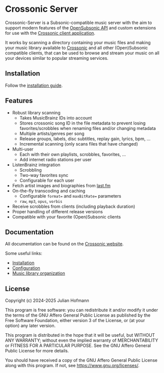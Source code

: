 # Crossonic Server

Crossonic-Server is a Subsonic-compatible music server with the aim to support modern features of the [OpenSubsonic API](https://opensubsonic.netlify.app/) and custom extensions
for use with the [Crossonic client application](https://crossonic.org/app).

It works by scanning a directory containing your music files and making your music library available to [Crossonic](https://crossonic.org/app)
and all other (Open)Subsonic compatible clients, that can be used to browse
and stream your music on all your devices similar to popular streaming services.

## Installation 

Follow the [installation guide](https://crossonic.org/server/install).

## Features
- Robust library scanning
    - Takes MusicBrainz IDs into account
    - Stores crossonic song ID in the file metadata to prevent losing favorites/scrobbles when renaming files and/or changing metadata
    - Multiple artists/genres per song
    - Release groups, labels, disc subtitles, replay gain, lyrics, bpm, …
    - Incremental scanning (only scans files that have changed)
- Multi-user
    - Each with their own playlists, scrobbles, favorites, …
    - Add internet radio stations per user
- ListenBrainz integration
    - Scrobbling
    - Two-way favorites sync
    - Configurable for each user
- Fetch artist images and biographies from [last.fm](https://last.fm)
- On-the-fly transcoding and caching
    - Configurable `format=` and `maxBitRate=` parameters
    - `raw`, `mp3`, `opus`, `vorbis`
- Receive scrobbles from clients (including playback duration)
- Proper handling of different release versions
- Compatible with your favorite (Open)Subsonic clients

## Documentation

All documentation can be found on the [Crossonic website](https://crossonic.org/server).

Some useful links:
- [Installation](https://crossonic.org/server/install)
- [Configuration](https://crossonic.org/server/configuration)
- [Music library organization](https://crossonic.org/server/music-library)

## License

Copyright (c) 2024-2025 Julian Hofmann

This program is free software: you can redistribute it and/or modify
it under the terms of the GNU Affero General Public License as published
by the Free Software Foundation, either version 3 of the License, or
(at your option) any later version.

This program is distributed in the hope that it will be useful,
but WITHOUT ANY WARRANTY; without even the implied warranty of
MERCHANTABILITY or FITNESS FOR A PARTICULAR PURPOSE.  See the
GNU Affero General Public License for more details.

You should have received a copy of the GNU Affero General Public License
along with this program.  If not, see <https://www.gnu.org/licenses/>.
